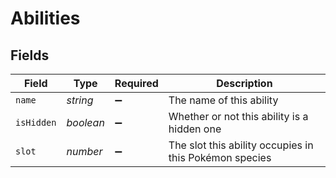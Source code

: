 # Abilities


## Fields

| Field                                                  | Type                                                   | Required                                               | Description                                            |
| ------------------------------------------------------ | ------------------------------------------------------ | ------------------------------------------------------ | ------------------------------------------------------ |
| `name`                                                 | *string*                                               | :heavy_minus_sign:                                     | The name of this ability                               |
| `isHidden`                                             | *boolean*                                              | :heavy_minus_sign:                                     | Whether or not this ability is a hidden one            |
| `slot`                                                 | *number*                                               | :heavy_minus_sign:                                     | The slot this ability occupies in this Pokémon species |